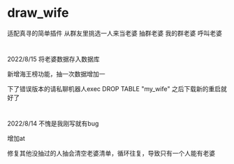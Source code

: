 # draw_wife
适配真寻的简单插件
从群友里挑选一人来当老婆
抽群老婆 我的群老婆 呼叫老婆
#
2022/8/15
将老婆数据存入数据库

新增海王榜功能，抽一次数据增加一

下了错误版本的请私聊机器人exec DROP TABLE "my_wife" 之后下载新的重启就好了

#
2022/8/14
不愧是我刚写就有bug

增加at

修复其他没抽过的人抽会清空老婆清单，循环往复，导致只有一个人能有老婆
